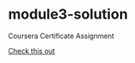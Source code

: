 # module3-solution
Coursera Certificate Assignment  

<a href="https://sandunrmst.github.io/module3-solution/">Check this out</a>
